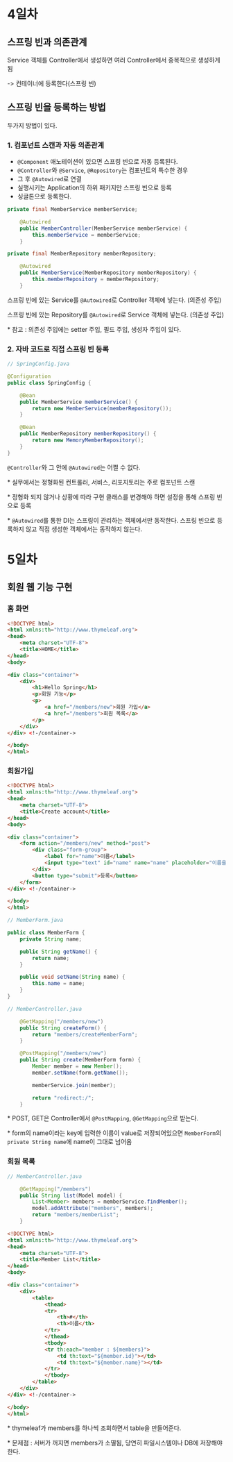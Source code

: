 # 4일차

## 스프링 빈과 의존관계

Service 객체를 Controller에서 생성하면 여러 Controller에서 중복적으로 생성하게 됨

-> 컨테이너에 등록한다(스프링 빈)



## 스프링 빈을 등록하는 방법

두가지 방법이 있다.



### 1. 컴포넌트 스캔과 자동 의존관계

- `@Component` 애노테이션이 있으면 스프링 빈으로 자동 등록된다.
- `@Controller`와 `@Service`, `@Repository`는 컴포넌트의 특수한 경우
- 그 후 `@Autowired`로 연결
- 실행시키는 Application의 하위 패키지만 스프링 빈으로 등록
- 싱글톤으로 등록한다.

```java
private final MemberService memberService;

    @Autowired
    public MemberController(MemberService memberService) {
        this.memberService = memberService;
    }
```

```java
private final MemberRepository memberRepository;

    @Autowired
    public MemberService(MemberRepository memberRepository) {
        this.memberRepository = memberRepository;
    }
```

스프링 빈에 있는 Service를 `@Autowired`로 Controller 객체에 넣는다. (의존성 주입)

스프링 빈에 있는 Repository를 `@Autowired`로 Service 객체에 넣는다. (의존성 주입)

\* 참고 : 의존성 주입에는 setter 주입, 필드 주입, 생성자 주입이 있다.



### 2. 자바 코드로 직접 스프링 빈 등록

```java
// SpringConfig.java

@Configuration
public class SpringConfig {

    @Bean
    public MemberService memberService() {
        return new MemberService(memberRepository());
    }

    @Bean
    public MemberRepository memberRepository() {
        return new MemoryMemberRepository();
    }
}
```

`@Controller`와 그 안에 `@Autowired`는 어쩔 수 없다.



\* 실무에서는 정형화된 컨트롤러, 서비스, 리포지토리는 주로 컴포넌트 스캔

\* 정형화 되지 않거나 상황에 따라 구현 클래스를 변경해야 하면 설정을 통해 스프링 빈으로 등록

\* `@Autowired`를 통한 DI는 스프링이 관리하는 객체에서만 동작한다. 스프링 빈으로 등록하지 않고 직접 생성한 객체에서는 동작하지 않는다.





# 5일차

## 회원 웹 기능 구현

### 홈 화면

```html
<!DOCTYPE html>
<html xmlns:th="http://www.thymeleaf.org">
<head>
    <meta charset="UTF-8">
    <title>HOME</title>
</head>
<body>

<div class="container">
    <div>
        <h1>Hello Spring</h1>
        <p>회원 기능</p>
        <p>
            <a href="/members/new">회원 가입</a>
            <a href="/members">회원 목록</a>
        </p>
    </div>
</div> <!-/container->

</body>
</html>
```

### 회원가입

```html
<!DOCTYPE html>
<html xmlns:th="http://www.thymeleaf.org">
<head>
    <meta charset="UTF-8">
    <title>Create account</title>
</head>
<body>

<div class="container">
    <form action="/members/new" method="post">
        <div class="form-group">
            <label for="name">이름</label>
            <input type="text" id="name" name="name" placeholder="이름을 입력하세요.">
        </div>
        <button type="submit">등록</button>
    </form>
</div> <!-/container->

</body>
</html>
```

```java
// MemberForm.java

public class MemberForm {
    private String name;

    public String getName() {
        return name;
    }

    public void setName(String name) {
        this.name = name;
    }
}
```

```java
// MemberController.java

	@GetMapping("/members/new")
    public String createForm() {
        return "members/createMemberForm";
    }

    @PostMapping("/members/new")
    public String create(MemberForm form) {
        Member member = new Member();
        member.setName(form.getName());

        memberService.join(member);

        return "redirect:/";
    }
```



\* POST, GET은 Controller에서 `@PostMapping`, `@GetMapping`으로 받는다.

\* form의 name이라는 key에 입력한 이름이 value로 저장되어있으면 `MemberForm`의 `private String name`에 name이 그대로 넘어옴

### 회원 목록

```java
// MemberController.java

	@GetMapping("/members")
    public String list(Model model) {
        List<Member> members = memberService.findMember();
        model.addAttribute("members", members);
        return "members/memberList";
    }
```

```html
<!DOCTYPE html>
<html xmlns:th="http://www.thymeleaf.org">
<head>
    <meta charset="UTF-8">
    <title>Member List</title>
</head>
<body>

<div class="container">
    <div>
        <table>
            <thead>
            <tr>
                <th>#</th>
                <th>이름</th>
            </tr>
            </thead>
            <tbody>
            <tr th:each="member : ${members}">
                <td th:text="${member.id}"></td>
                <td th:text="${member.name}"></td>
            </tr>
            </tbody>
        </table>
    </div>
</div> <!-/container->

</body>
</html>
```

\* thymeleaf가 members를 하나씩 조회하면서 table을 만들어준다.

\* 문제점 : 서버가 꺼지면 members가 소멸됨, 당연히 파일시스템이나 DB에 저장해야한다.